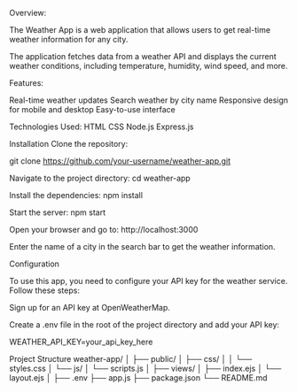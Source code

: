 Overview:

The Weather App is a web application that allows users to get real-time weather information for any city.

The application fetches data from a weather API and displays the current weather conditions, including temperature, humidity, wind speed, and more.

Features:

Real-time weather updates Search weather by city name Responsive design for mobile and desktop Easy-to-use interface

Technologies Used:
HTML CSS Node.js Express.js

Installation Clone the repository:

git clone https://github.com/your-username/weather-app.git

Navigate to the project directory: cd weather-app

Install the dependencies: npm install 

Start the server: npm start

Open your browser and go to: http://localhost:3000

Enter the name of a city in the search bar to get the weather information.

Configuration

To use this app, you need to configure your API key for the weather service. Follow these steps:

Sign up for an API key at OpenWeatherMap.

Create a .env file in the root of the project directory and add your API key:

WEATHER_API_KEY=your_api_key_here

Project Structure weather-app/ │ ├── public/ │ ├── css/ │ │ └── styles.css │ └── js/ │ └── scripts.js │ ├── views/ │ ├── index.ejs │ └── layout.ejs │ ├── .env ├── app.js ├── package.json └── README.md

